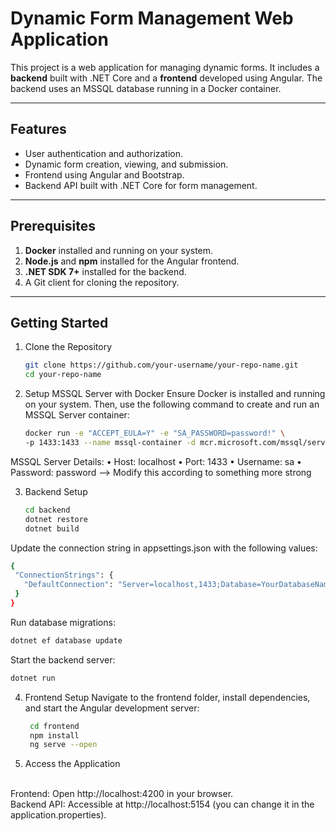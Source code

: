 # Dynamic Form Management Web Application

This project is a web application for managing dynamic forms. It includes a **backend** built with .NET Core and a **frontend** developed using Angular. The backend uses an MSSQL database running in a Docker container.

---

## Features

- User authentication and authorization.
- Dynamic form creation, viewing, and submission.
- Frontend using Angular and Bootstrap.
- Backend API built with .NET Core for form management.

---

## Prerequisites

1. **Docker** installed and running on your system.
2. **Node.js** and **npm** installed for the Angular frontend.
3. **.NET SDK 7+** installed for the backend.
4. A Git client for cloning the repository.

---

## Getting Started

1. Clone the Repository  
   ```bash
   git clone https://github.com/your-username/your-repo-name.git
   cd your-repo-name

2. Setup MSSQL Server with Docker
   Ensure Docker is installed and running on your system. Then, use the following command to create and run an MSSQL Server container:
   ```bash
   docker run -e "ACCEPT_EULA=Y" -e "SA_PASSWORD=password!" \
   -p 1433:1433 --name mssql-container -d mcr.microsoft.com/mssql/server:2022-latest
MSSQL Server Details:
	•	Host: localhost
	•	Port: 1433
	•	Username: sa
	•	Password: password --> Modify this according to something more strong
 
3. Backend Setup
   ```bash
   cd backend
   dotnet restore
   dotnet build

  Update the connection string in appsettings.json with the following values:
   ```bash
   {
    "ConnectionStrings": {
      "DefaultConnection": "Server=localhost,1433;Database=YourDatabaseName;User Id=sa;Password=YourStrongPassword123!"
    }
   }
  ```
 Run database migrations:
   ```bash
   dotnet ef database update
```
Start the backend server:
   ```bash
  dotnet run
```

4. Frontend Setup
   Navigate to the frontend folder, install dependencies, and start the Angular development server:
   ```bash
    cd frontend
    npm install
    ng serve --open
   ```
5. Access the Application
  <br/>
   Frontend: Open http://localhost:4200 in your browser. <br/>
  Backend API: Accessible at http://localhost:5154 (you can change it in the application.properties).
